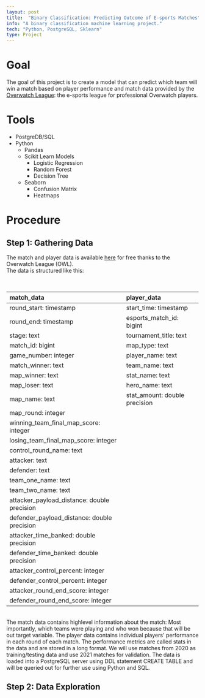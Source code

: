 ```yaml
---
layout: post
title:  "Binary Classification: Predicting Outcome of E-sports Matches"
info: "A binary classification machine learning project."
tech: "Python, PostgreSQL, Sklearn"
type: Project
---
```


# Goal
The goal of this project is to create a model that can predict which team will win a match based on player performance and match data provided by the [Overwatch League](https://overwatchleague.com/en-us/statslab): 
the e-sports league for professional Overwatch players. 

# Tools
- PostgreDB/SQL
- Python
  - Pandas
  - Scikit Learn Models
    - Logistic Regression
    - Random Forest
    - Decision Tree
  - Seaborn
    - Confusion Matrix
    - Heatmaps  
 
 
 
 # Procedure
 
 ## Step 1: Gathering Data
 The match and player data is available [here](https://overwatchleague.com/en-us/statslab) for free thanks to the Overwatch League (OWL).  
 The data is structured like this:  
 
 <br>
 
| match_data                                    |   player_data                     |                                
| :---                                          |   :---                            |   
| round_start: timestamp                        |   start_time: timestamp           |           
| round_end: timestamp                          |   esports_match_id: bigint        |    
| stage: text                                   |   tournament_title: text          | 
| match_id: bigint                              |   map_type: text                  |        
| game_number: integer                          |   player_name: text               |   
| match_winner: text                            |   team_name: text                 | 
| map_winner: text                              |   stat_name: text                 | 
| map_loser: text                               |   hero_name: text                 | 
| map_name: text                                |   stat_amount: double precision   |   
| map_round: integer                            |                                   |          
| winning_team_final_map_score: integer         |                                   | 
| losing_team_final_map_score: integer          |                                   | 
| control_round_name: text                      |                                   |    
| attacker: text                                |                                   |          
| defender: text                                |                                   |           
| team_one_name: text                           |                                   |    
| team_two_name: text                           |                                   |           
| attacker_payload_distance: double precision   |                                   |  
| defender_payload_distance: double precision   |                                   |          
| attacker_time_banked: double precision        |                                   |          
| defender_time_banked: double precision        |                                   |    
| attacker_control_percent: integer             |                                   |           
| defender_control_percent: integer             |                                   |           
| attacker_round_end_score: integer             |                                   |           
| defender_round_end_score: integer             |                                   |    
<br>
The match data contains highlevel information about the match: Most importantly, which teams were playing and who won because that will be out target variable. 
The player data contains individual players' performance in each round of each match. The performance metrics are called stats in the data and are stored in a long format. 
We will use matches from 2020 as training/testing data and use 2021 matches for validation.  
The data is loaded into a PostgreSQL server using DDL statement CREATE TABLE and will be queried out for further use using Python and SQL. 


## Step 2: Data Exploration




